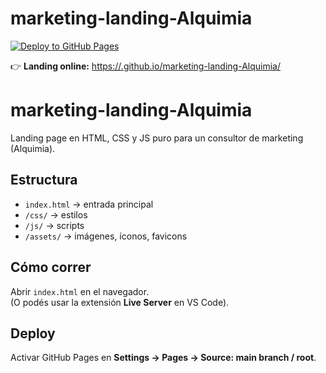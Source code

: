 # marketing-landing-Alquimia

[![Deploy to GitHub Pages](https://github.com/<JavierMachadoo>/marketing-landing-Alquimia/actions/workflows/deploy.yml/badge.svg)](https://github.com/<JavierMachadoo>/marketing-landing-Alquimia/actions/workflows/deploy.yml)

👉 **Landing online:** [https://<JavierMachadoo>.github.io/marketing-landing-Alquimia/](https://<JavierMachadoo>.github.io/marketing-landing-Alquimia/)

# marketing-landing-Alquimia

Landing page en HTML, CSS y JS puro para un consultor de marketing (Alquimia).

## Estructura
- `index.html` → entrada principal
- `/css/` → estilos
- `/js/` → scripts
- `/assets/` → imágenes, íconos, favicons

## Cómo correr
Abrir `index.html` en el navegador.  
(O podés usar la extensión **Live Server** en VS Code).

## Deploy
Activar GitHub Pages en **Settings → Pages → Source: main branch / root**.

